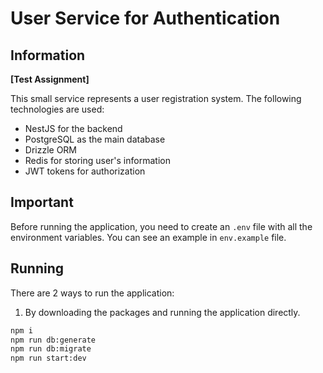 # User Service for Authentication

## Information
**[Test Assignment]**

This small service represents a user registration system. The following technologies are used:
* NestJS for the backend
* PostgreSQL as the main database
* Drizzle ORM
* Redis for storing user's information
* JWT tokens for authorization

## Important
Before running the application, you need to create an ```.env``` file with all the environment variables. You can see an example in ```env.example``` file.

## Running
There are 2 ways to run the application:
1. By downloading the packages and running the application directly.
```bash
npm i
npm run db:generate
npm run db:migrate
npm run start:dev
```
